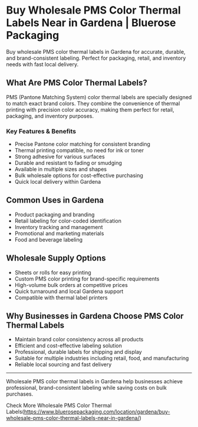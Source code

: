 # Buy Wholesale PMS Color Thermal Labels Near in Gardena | Bluerose Packaging

Buy wholesale PMS color thermal labels in Gardena for accurate, durable, and brand-consistent labeling. Perfect for packaging, retail, and inventory needs with fast local delivery.

## What Are PMS Color Thermal Labels?

PMS (Pantone Matching System) color thermal labels are specially designed to match exact brand colors. They combine the convenience of thermal printing with precision color accuracy, making them perfect for retail, packaging, and inventory purposes.

### Key Features & Benefits

- Precise Pantone color matching for consistent branding  
- Thermal printing compatible, no need for ink or toner  
- Strong adhesive for various surfaces  
- Durable and resistant to fading or smudging  
- Available in multiple sizes and shapes  
- Bulk wholesale options for cost-effective purchasing  
- Quick local delivery within Gardena  

## Common Uses in Gardena

- Product packaging and branding  
- Retail labeling for color-coded identification  
- Inventory tracking and management  
- Promotional and marketing materials  
- Food and beverage labeling  

## Wholesale Supply Options

- Sheets or rolls for easy printing  
- Custom PMS color printing for brand-specific requirements  
- High-volume bulk orders at competitive prices  
- Quick turnaround and local Gardena support  
- Compatible with thermal label printers  

## Why Businesses in Gardena Choose PMS Color Thermal Labels

- Maintain brand color consistency across all products  
- Efficient and cost-effective labeling solution  
- Professional, durable labels for shipping and display  
- Suitable for multiple industries including retail, food, and manufacturing  
- Reliable local sourcing and fast delivery  

---

Wholesale PMS color thermal labels in Gardena help businesses achieve professional, brand-consistent labeling while saving costs on bulk purchases.

Check More Wholesale PMS Color Thermal Labels(https://www.bluerosepackaging.com/location/gardena/buy-wholesale-pms-color-thermal-labels-near-in-gardena/)
